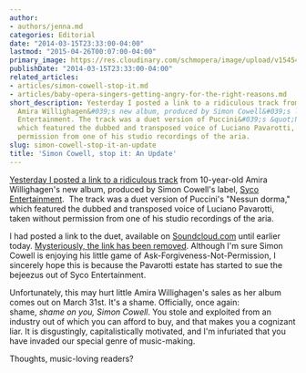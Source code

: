 ```yaml
---
author:
- authors/jenna.md
categories: Editorial
date: "2014-03-15T23:33:00-04:00"
lastmod: "2015-04-26T00:07:00-04:00"
primary_image: https://res.cloudinary.com/schmopera/image/upload/v1545409169/media/webhook-uploads/1430021215555/AmiraPav-1024x576.jpg.jpg
publishDate: "2014-03-15T23:33:00-04:00"
related_articles:
- articles/simon-cowell-stop-it.md
- articles/baby-opera-singers-getting-angry-for-the-right-reasons.md
short_description: Yesterday I posted a link to a ridiculous track from 10-year-old
  Amira Willighagen&#039;s new album, produced by Simon Cowell&#039;s label, Syco
  Entertainment. The track was a duet version of Puccini&#039;s &quot;Nessun dorma,&quot;
  which featured the dubbed and transposed voice of Luciano Pavarotti, taken without
  permission from one of his studio recordings of the aria.
slug: simon-cowell-stop-it-an-update
title: 'Simon Cowell, stop it: An Update'
---
```


[Yesterday I posted a link to a ridiculous track](http://schmopera.com/simon-cowell-stop-it/) from 10-year-old Amira Willighagen's new album, produced by Simon Cowell's label, [Syco Entertainment](http://www.simoncowellonline.com/syco/4579192368).  The track was a duet version of Puccini's "Nessun dorma," which featured the dubbed and transposed voice of Luciano Pavarotti, taken without permission from one of his studio recordings of the aria.

I had posted a link to the duet, available on [Soundcloud.com](https://soundcloud.com/jacaranda-fm/the-late-and-the-great-sing) until earlier today. [Mysteriously, the link has been removed](https://soundcloud.com/jacaranda-fm/the-late-and-the-great-sing). Although I'm sure Simon Cowell is enjoying his little game of Ask-Forgiveness-Not-Permission, I sincerely hope this is because the Pavarotti estate has started to sue the bejeezus out of Syco Entertainment.

Unfortunately, this may hurt little Amira Willighagen's sales as her album comes out on March 31st. It's a shame. Officially, once again: shame, _shame on you, Simon Cowell_. You stole and exploited from an industry out of which you can afford to buy, and that makes you a cognizant liar. It is disgustingly, capitalistically motivated, and I'm infuriated that you have invaded our special genre of music-making.

Thoughts, music-loving readers?
